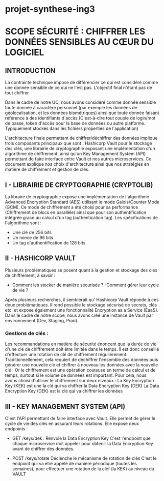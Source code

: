 # projet-synthese-ing3
<h1> SCOPE SÉCURITÉ : CHIFFRER LES DONNÉES SENSIBLES AU CŒUR DU LOGICIEL </h1>


<h2>INTRODUCTION</h2>


La contrainte technique impose de différencier ce qui est considéré comme une donnée sensible de ce qui ne l'est pas. L'objectif final n'étant pas de tout chiffrer. 

Dans le cadre de notre UC, nous avons considéré comme donnée sensible toute donnée à caractère personnel (par exemple les données de géolocalisation, et les données biométriques) ainsi que toute donnée faisant référence à des identifiants d'accès (C'est-à-dire tout couple de login/mot de passe, token d'accès pour la base de données ou autre platforme. Typiquement stockés dans les fichiers properties de l'application)

L'architecture finale permettant de chiffrer/déchiffrer des données implique trois composants principaux que sont : Hashicorp Vault pour le stockage des clés, une librairie de cryptographie exposant une implémentation d'un algorithme de chiffrement, ainsi qu'un Key Management System (API) permettant de faire interface entre Vault et nos autres microservices.
Ce document explique nos choix d'architecture ainsi que nos stratégies en matière de chiffrement et gestion de clés.


<h2>I - LIBRAIRIE DE CRYPTOGRAPHIE (CRYPTOLIB)</h2>

La libraire de cryptographie expose une implémentation de l'algorithme Advanced
Encryption Standard (AES) utilisant le mode Galois/Counter Mode (GCM).
Ce mode de chiffrement a été choisi pour sa performance (Chiffrement de blocs en parallèle) ainsi que pour son authentification intégrée grace au calcul d'un tag (authentication tag).
Les spécifications de l'algorithme sont :
- Une clé de 256 bits
- Un nonce de 96 bits
- Un tag d'authentification de 128 bits

<h2>II - HASHICORP VAULT</h2>

Plusieurs problématiques se posent quant à la gestion et stockage des clés de chiffrement, à savoir :

 - Comment les stocker de manière sécurisée ? 
 -Comment gérer leur cycle de vie ?
 
Après plusieurs recherches, il semblerait qu' Hashicorp Vault réponde à ces deux problématiques. Il rend possible le stockage sécurisé de secrets, clés etc. et expose également une fonctionnalité Encryption as a Service (EaaS). Dans le cadre de notre scope, nous avons créé une instance de Vault par environnement (Dev, Staging, Prod).

<h3>Gestions de clés : </h3>

Les recommandations en matière de sécurité énoncent que la durée de vie d'une clé de chiffrement doit être limitée dans le temps. Il est donc conseillé d'effectuer une rotation de clé de chiffrement régulièrement. Traditionnellement, cela requiert de déchiffrer l'ensemble des données puis générer une nouvelle clé et chiffrer à nouveau les données avec la nouvelle clé :
Or le chiffrement est une opération couteuse en terme de calcul et de temps, surtout si le volume de données est important. Pour cela, nous avons choisi d'utiliser le chiffrement sur deux niveaux :
La Key Encryption Key (KEK) est une la clé qui va chiffrer la Data Encryption Key (DEK) La Data Encryption Key (DEK) est la clé qui va chiffrer les données

<h2> III - KEY MANAGEMENT SYSTEM (API) </h2>

C'est l'API permettant de faire interface avec Vault. Elle permet de gérer le cycle de vie des clés en assurant leurs rotations. Elle expose deux endpoints :

 - GET /keys/dek : Renvoie la Data Encryption Key
C'est l'endpoint que chaque microservice doit appeler pour obtenir la Data Encryption Key
avant de chiffrer des données.

- POST /keys/rotate Déclenche le mécanisme de rotation de clés
C'est le endpoint qui va etre appelé de manière périodique (toutes les semaines), pour effectuer une rotation de la clef (la KEK) au niveau du VAULT
  
